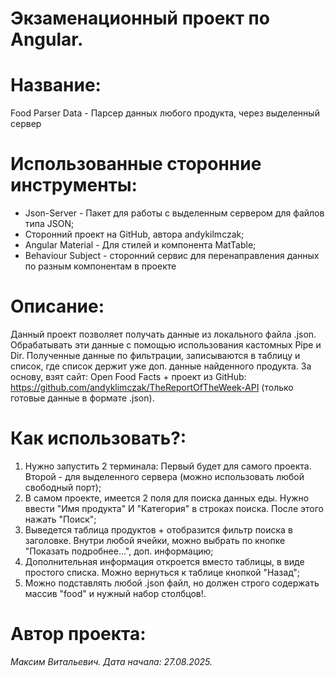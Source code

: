# Экзаменационный проект по Angular.

# Название:
Food Parser Data - Парсер данных любого продукта, через выделенный сервер

# Использованные сторонние инструменты:
* Json-Server - Пакет для работы с выделенным сервером для файлов типа JSON;
* Сторонний проект на GitHub, автора andykilmczak;
* Angular Material - Для стилей и компонента MatTable;
* Behaviour Subject - сторонний сервис для перенаправления данных по разным компонентам в проекте

# Описание:
Данный проект позволяет получать данные из локального файла .json. Обрабатывать эти данные с помощью использования кастомных Pipe и Dir.
Полученные данные по фильтрации, записываются в таблицу и список, где список держит уже доп. данные найденного продукта. За основу, взят сайт:
Open Food Facts + проект из GitHub: https://github.com/andyklimczak/TheReportOfTheWeek-API (только готовые данные в формате .json).

# Как использовать?:
1) Нужно запустить 2 терминала: Первый будет для самого проекта. Второй - для выделенного сервера (можно использовать любой свободный порт);
2) В самом проекте, имеется 2 поля для поиска данных еды. Нужно ввести "Имя продукта" И "Категория" в строках поиска. После этого нажать "Поиск";
3) Выведется таблица продуктов + отобразится фильтр поиска в заголовке. Внутри любой ячейки, можно выбрать по кнопке "Показать подробнее...", доп. информацию;
4) Дополнительная информация откроется вместо таблицы, в виде простого списка. Можно вернуться к таблице кнопкой "Назад";
5) Можно подставлять любой .json файл, но должен строго содержать массив "food" и нужный набор столбцов!.

# Автор проекта:
*Максим Витальевич. Дата начала: 27.08.2025.*

